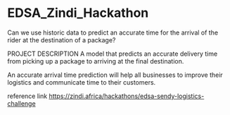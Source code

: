 # EDSA_Zindi_Hackathon

Can we use historic data to predict an accurate time for the arrival of the rider at the destination of a package?

PROJECT DESCRIPTION
 A model that predicts an accurate delivery time from picking up a package to arriving at the final destination.

 An accurate arrival time prediction will help all businesses to improve their logistics and communicate time to their customers.

 reference link https://zindi.africa/hackathons/edsa-sendy-logistics-challenge